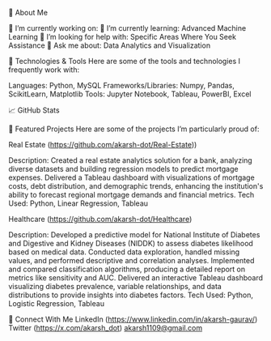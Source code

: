 🚀 About Me

🔭 I’m currently working on: 
🌱 I’m currently learning: Advanced Machine Learning
🤔 I’m looking for help with: Specific Areas Where You Seek Assistance
💬 Ask me about: Data Analytics and Visualization

🔧 Technologies & Tools
Here are some of the tools and technologies I frequently work with:

Languages: Python, MySQL
Frameworks/Libraries: Numpy, Pandas, ScikitLearn, Matplotlib
Tools: Jupyter Notebook, Tableau, PowerBI, Excel

📈 GitHub Stats

🌟 Featured Projects
Here are some of the projects I’m particularly proud of:

Real Estate (https://github.com/akarsh-dot/Real-Estate))

Description: Created a real estate analytics solution for a bank, analyzing diverse datasets and building regression models to predict mortgage expenses. Delivered a 
Tableau dashboard with visualizations of mortgage costs, debt distribution, and demographic trends, enhancing the institution's ability to forecast regional mortgage demands and financial metrics.
Tech Used: Python, Linear Regression, Tableau

Healthcare (https://github.com/akarsh-dot/Healthcare)

Description: Developed a predictive model for National Institute of Diabetes and Digestive and Kidney Diseases (NIDDK) to assess diabetes likelihood based on medical data. Conducted data exploration, handled missing values, and performed descriptive and correlation analyses. 
Implemented and compared classification algorithms, producing a detailed report on metrics like sensitivity and AUC. Delivered an interactive Tableau dashboard visualizing diabetes prevalence, variable relationships, and data distributions to provide insights into diabetes factors.
Tech Used: Python, Logistic Regression, Tableau

🤝 Connect With Me
LinkedIn (https://www.linkedin.com/in/akarsh-gaurav/)
Twitter (https://x.com/akarsh_dot)
akarsh1109@gmail.com 
